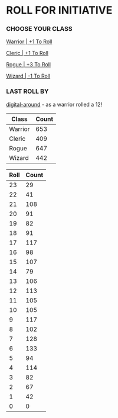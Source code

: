 # ROLL FOR INITIATIVE
### CHOOSE YOUR CLASS

[Warrior | +1 To Roll](https://github.com/benjaminsampica/benjaminsampica/issues/new?title=roll%7Cwarrior&body=Just+click+%27Submit+new+issue%27.)

[Cleric | +1 To Roll](https://github.com/benjaminsampica/benjaminsampica/issues/new?title=roll%7Ccleric&body=Just+click+%27Submit+new+issue%27.)

[Rogue | +3 To Roll](https://github.com/benjaminsampica/benjaminsampica/issues/new?title=roll%7Crogue&body=Just+click+%27Submit+new+issue%27.)

[Wizard | -1 To Roll](https://github.com/benjaminsampica/benjaminsampica/issues/new?title=roll%7Cwizard&body=Just+click+%27Submit+new+issue%27.)
### LAST ROLL BY
[digital-around](https://www.github.com/digital-around) - as a warrior rolled a 12!

|Class|Count|
|-|-|
|Warrior|653|
|Cleric|409|
|Rogue|647|
|Wizard|442|

|Roll|Count|
|-|-|
|23|29
|22|41
|21|108
|20|91
|19|82
|18|91
|17|117
|16|98
|15|107
|14|79
|13|106
|12|113
|11|105
|10|105
|9|117
|8|102
|7|128
|6|133
|5|94
|4|114
|3|82
|2|67
|1|42
|0|0
